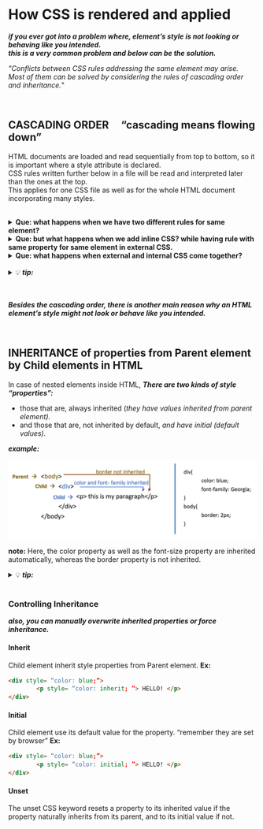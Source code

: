 # How CSS is rendered and applied
***if you ever got into a problem where, element’s style is not looking or behaving like you intended.  
this is a very common problem and below can be the solution.***

_"Conflicts between CSS rules addressing the same element may arise. 
Most of them can be solved by considering the rules of cascading order and inheritance._"

<br/>

## CASCADING ORDER &nbsp;&nbsp;&nbsp; “cascading means flowing down”
HTML documents are loaded and read sequentially from top to bottom, so it is important where a style attribute is declared. 
<br/>CSS rules written further below in a file will be read and interpreted later than the ones at the top. 
<br/>This applies for one CSS file as well as for the whole HTML document incorporating many styles. 

<br/>

<details>
<summary><b>
Que: what happens when we have two different rules for same element?
</b></summary>
<p>
 
**Ans:** the last rule being read will get applied to the element.

<br/> 
</p>
</details>


<details>
<summary><b>
Que: but what happens when we add inline CSS? while having rule with same property for same element in external  CSS.
</b></summary>
<p>
 
**Ans:** in case of external CSS and inline CSS, rules in the CSS file will get ignored. and inline CSS will get applied.
The reason is that the reference to CSS file being in head, firstly external CSS is loaded in the background. Subsequently, the inline CSS is loaded and interpreted together with the HTML file and therefore overwrites the previous rules.

**note:** _if there are two different rules for different properties for same element then both rules are applied, even if they are in different external files and even if one is inline while other is external._
 
<br/>
</p>
</details>


<details>
<summary><b>
Que: what happens when external and internal CSS come together?
</b></summary>
<p>
 
**Ans:** this is easy. It depends on the order in which they are declared. 
when first an external style is referenced and then  the internal style will be applied. 
the last rules being interpreted will result in final style .
 
</p>
</details>

<br/>

<details>
<summary>
💡 <b><em> tip: </em></b>
</summary>
<p>
 
- When using all three variants of CSS (e.g. on big websites) you usually reference the external styles first, then apply an internal CSS to the HTML file (e.g. a subsite), and then sometimes use inline CSS for quick tests.
 
***For this scenario the cascading order would be:	“cascading means flowing down”***
1.	The browsers default is applied first (= the user settings).
2.	Then the external styles are loaded.
3.	Then the internal style is added.
4.	And finally the inline style is applied.
</p>
</details>

<br/>
 
<br/>

***Besides the cascading order, there is another main reason why an HTML element’s style might not look or behave like you intended.***

<br/>

## INHERITANCE of properties from Parent element by Child elements in HTML 
In case of nested elements inside HTML, 
***There are two kinds of style “properties”:*** 
- those that are, always inherited (_they have values inherited from parent element)._ 
- and those that are, not inherited by default, _and have initial (default values)._

<b><em> example: </em></b>
<div align="center">
<img width="850" src="../images/inheritance-css.png" alt="example of inheritance">
</div>
 
**note:** Here, the color property as well as the font-size property are inherited automatically, whereas the border property is not inherited.

<details>
<summary>
 💡 <b><em> tip: </b></em>
</summary>
<p>

In many cases you have to find out yourself what properties are inherited and which not. But as a rule of thumb, most text- and font-related properties are inherited and everything size- and positioning-related is not. 
<br/>You can take a look at <a href="https://www.w3.org/TR/CSS21/propidx.html" title="W3 school"> _this_ </a> slightly outdated list of properties and their inheritance status. 
</p>
</details>

<br/>

### Controlling Inheritance
***also, you can manually overwrite inherited properties or force inheritance.***

#### Inherit
Child element inherit style properties from Parent element.
**Ex:**
```HTML
<div style= “color: blue;”>
        <p style= “color: inherit; ”> HELLO! </p>
</div> 
```

#### Initial
Child element use its default value for the property. “remember they are set by browser”
**Ex:**
```HTML
<div style= “color: blue;”>
        <p style= “color: initial; ”> HELLO! </p>
</div>
```

#### Unset
The unset  CSS keyword resets a property to its inherited value if the property naturally inherits from its parent, and to its initial value if not.





